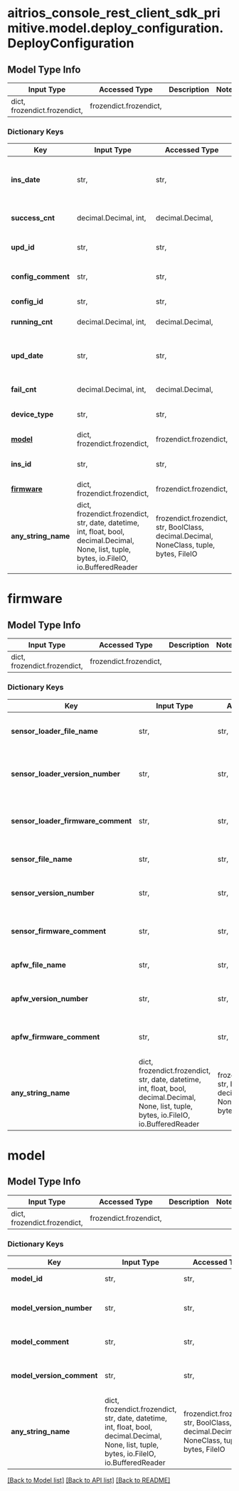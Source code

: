 # aitrios_console_rest_client_sdk_primitive.model.deploy_configuration.DeployConfiguration

## Model Type Info
Input Type | Accessed Type | Description | Notes
------------ | ------------- | ------------- | -------------
dict, frozendict.frozendict,  | frozendict.frozendict,  |  | 

### Dictionary Keys
Key | Input Type | Accessed Type | Description | Notes
------------ | ------------- | ------------- | ------------- | -------------
**ins_date** | str,  | str,  | Set the date the deployment was created. | 
**success_cnt** | decimal.Decimal, int,  | decimal.Decimal,  | Set the success cnt. | 
**upd_id** | str,  | str,  | Set the deployment updater. | 
**config_comment** | str,  | str,  | Set the config comment. | 
**config_id** | str,  | str,  | Set the config ID. | 
**running_cnt** | decimal.Decimal, int,  | decimal.Decimal,  | Set the running cnt. | 
**upd_date** | str,  | str,  | Set the date the deployment was updated. | 
**fail_cnt** | decimal.Decimal, int,  | decimal.Decimal,  | Set the fail cnt. | 
**device_type** | str,  | str,  | Set the device type. | 
**[model](#model)** | dict, frozendict.frozendict,  | frozendict.frozendict,  |  | 
**ins_id** | str,  | str,  | Set the deployment author. | 
**[firmware](#firmware)** | dict, frozendict.frozendict,  | frozendict.frozendict,  |  | 
**any_string_name** | dict, frozendict.frozendict, str, date, datetime, int, float, bool, decimal.Decimal, None, list, tuple, bytes, io.FileIO, io.BufferedReader | frozendict.frozendict, str, BoolClass, decimal.Decimal, NoneClass, tuple, bytes, FileIO | any string name can be used but the value must be the correct type | [optional]

# firmware

## Model Type Info
Input Type | Accessed Type | Description | Notes
------------ | ------------- | ------------- | -------------
dict, frozendict.frozendict,  | frozendict.frozendict,  |  | 

### Dictionary Keys
Key | Input Type | Accessed Type | Description | Notes
------------ | ------------- | ------------- | ------------- | -------------
**sensor_loader_file_name** | str,  | str,  | Set the sensor loader filename. | [optional] 
**sensor_loader_version_number** | str,  | str,  | Set the sensor loader version number. | [optional] 
**sensor_loader_firmware_comment** | str,  | str,  | Set the sensor loader firmware comment. | [optional] 
**sensor_file_name** | str,  | str,  | Set the sensor filename. | [optional] 
**sensor_version_number** | str,  | str,  | Set the sensor version number. | [optional] 
**sensor_firmware_comment** | str,  | str,  | Set the sensor firmware comment. | [optional] 
**apfw_file_name** | str,  | str,  | Set the apfw filename. | [optional] 
**apfw_version_number** | str,  | str,  | Set the apfw version number. | [optional] 
**apfw_firmware_comment** | str,  | str,  | Set the apfw firmware comment. | [optional] 
**any_string_name** | dict, frozendict.frozendict, str, date, datetime, int, float, bool, decimal.Decimal, None, list, tuple, bytes, io.FileIO, io.BufferedReader | frozendict.frozendict, str, BoolClass, decimal.Decimal, NoneClass, tuple, bytes, FileIO | any string name can be used but the value must be the correct type | [optional]

# model

## Model Type Info
Input Type | Accessed Type | Description | Notes
------------ | ------------- | ------------- | -------------
dict, frozendict.frozendict,  | frozendict.frozendict,  |  | 

### Dictionary Keys
Key | Input Type | Accessed Type | Description | Notes
------------ | ------------- | ------------- | ------------- | -------------
**model_id** | str,  | str,  | Set the model ID. | [optional] 
**model_version_number** | str,  | str,  | Set the model version number. | [optional] 
**model_comment** | str,  | str,  | Set the model comment. | [optional] 
**model_version_comment** | str,  | str,  | Set the model version comment. | [optional] 
**any_string_name** | dict, frozendict.frozendict, str, date, datetime, int, float, bool, decimal.Decimal, None, list, tuple, bytes, io.FileIO, io.BufferedReader | frozendict.frozendict, str, BoolClass, decimal.Decimal, NoneClass, tuple, bytes, FileIO | any string name can be used but the value must be the correct type | [optional]

[[Back to Model list]](../../README.md#documentation-for-models) [[Back to API list]](../../README.md#documentation-for-api-endpoints) [[Back to README]](../../README.md)

